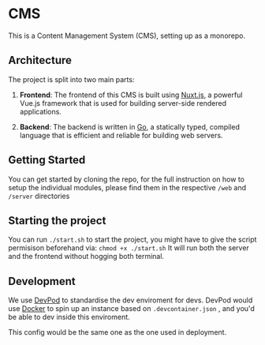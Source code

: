 # CMS

This is a Content Management System (CMS), setting up as a monorepo.

## Architecture

The project is split into two main parts:

1. **Frontend**: The frontend of this CMS is built using [Nuxt.js](https://nuxtjs.org/), a powerful Vue.js framework that is used for building server-side rendered applications.

2. **Backend**: The backend is written in [Go](https://golang.org/), a statically typed, compiled language that is efficient and reliable for building web servers.

## Getting Started

You can get started by cloning the repo, for the full instruction on how to setup the individual modules, please find them in the respective `/web` and `/server` directories

## Starting the project

You can run `./start.sh` to start the project, you might have to give the script permisison beforehand via: `chmod +x ./start.sh`
It will run both the server and the frontend without hogging both terminal.

## Development

We use [DevPod](https://devpod.sh/) to standardise the dev enviroment for devs. DevPod would use [Docker](https://www.docker.com/) to spin up an instance based on `.devcontainer.json` , and you'd be able to dev inside this enviroment.

This config would be the same one as the one used in deployment.
